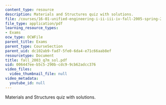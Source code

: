 ```yaml
---
content_type: resource
description: Materials and Structures quiz with solutions.
file: /courses/16-01-unified-engineering-i-ii-iii-iv-fall-2005-spring-2006/006447eeb5c5290bcdc99cb62adcc376_fall_2003_q7m_sol.pdf
file_type: application/pdf
learning_resource_types:
- Exams
ocw_type: OCWFile
parent_title: Exams
parent_type: CourseSection
parent_uid: dc102ab9-fad7-5fe0-6da4-e71c66aab8ef
resourcetype: Document
title: fall_2003_q7m_sol.pdf
uid: 006447ee-b5c5-290b-cdc9-9cb62adcc376
video_files:
  video_thumbnail_file: null
video_metadata:
  youtube_id: null
---
```

Materials and Structures quiz with solutions.